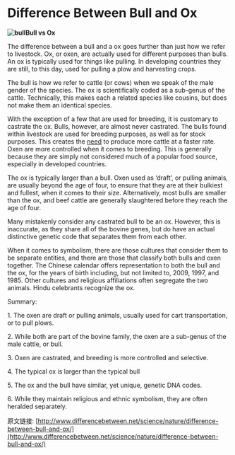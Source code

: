 # Difference Between Bull and Ox



**![bull](http://cdn.differencebetween.net/wp-content/uploads/2010/01/bull.jpg)Bull vs Ox**

The difference between a bull and a ox goes further than just how we refer to livestock.  Ox, or oxen, are actually used for different purposes than bulls.  An ox is typically used for things like pulling.  In developing countries they are still, to this day, used for pulling a plow and harvesting crops.

The bull is how we refer to cattle (or cows) when we speak of the male gender of the species.  The ox is scientifically coded as a sub-genus of the cattle.  Technically, this makes each a related species like cousins, but does not make them an identical species.

With the exception of a few that are used for breeding, it is customary to castrate the ox.  Bulls, however, are almost never castrated.  The bulls found within livestock are used for breeding purposes, as well as for stock purposes.  This creates the [need](http://www.differencebetween.net/language/difference-between-a-want-and-a-need/) to produce more cattle at a faster rate.  Oxen are more controlled when it comes to breeding.  This is generally because they are simply not considered much of a popular food source, especially in developed countries.

The ox is typically larger than a bull.  Oxen used as ‘draft’, or pulling animals, are usually beyond the age of four, to ensure that they are at their bulkiest and fullest, when it comes to their size.  Alternatively, most bulls are smaller than the ox, and beef cattle are generally slaughtered before they reach the age of four.

Many mistakenly consider any castrated bull to be an ox.  However, this is inaccurate, as they share all of the bovine genes, but do have an actual distinctive genetic code that separates them from each other.

When it comes to symbolism, there are those cultures that consider them to be separate entities, and there are those that classify both bulls and oxen together.  The Chinese calendar offers representation to both the bull and the ox, for the years of birth including, but not limited to, 2009, 1997, and 1985\.  Other cultures and religious affiliations often segregate the two animals.  Hindu celebrants recognize the ox.

Summary:

1\.    The oxen are draft or pulling animals, usually used for cart transportation, or to pull plows.

2\.    While both are part of the bovine family, the oxen are a sub-genus of the male cattle, or bull.

3\.    Oxen are castrated, and breeding is more controlled and selective.

4\.    The typical ox is larger than the typical bull

5\.    The ox and the bull have similar, yet unique, genetic DNA codes.

6\.    While they maintain religious and ethnic symbolism, they are often heralded separately.

原文链接: [http://www.differencebetween.net/science/nature/difference-between-bull-and-ox/](http://www.differencebetween.net/science/nature/difference-between-bull-and-ox/)